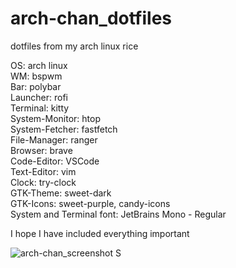 # arch-chan_dotfiles
dotfiles from my arch linux rice

OS:                             arch linux <br>
WM:                             bspwm <br>
Bar:                            polybar <br>
Launcher:                       rofi <br>
Terminal:                       kitty <br> 
System-Monitor:                 htop <br>
System-Fetcher:                 fastfetch <br> 
File-Manager:                   ranger <br>
Browser:                        brave <br>
Code-Editor:                    VSCode <br>
Text-Editor:                    vim <br>
Clock:                          try-clock <br>
GTK-Theme:                      sweet-dark <br>
GTK-Icons:                      sweet-purple, candy-icons <br>
System and Terminal font:       JetBrains Mono - Regular


I hope I have included everything important

![arch-chan_screenshot](https://i.redd.it/op10os6dn1xa1.jpg)
S